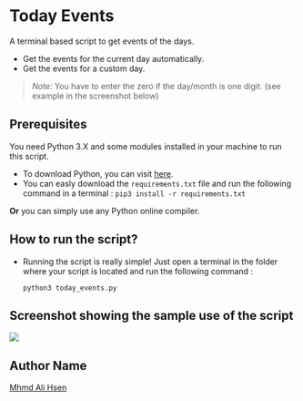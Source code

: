 # Today Events
A terminal based script to get events of the days.
* Get the events for the current day automatically.
* Get the events for a custom day.
> *Note:* You have to enter the zero if the day/month is one digit. (see example in the screenshot below)

## Prerequisites
You need Python 3.X and some modules installed in your machine to run this script.
* To download Python, you can visit [here](https://www.python.org/downloads/). 
* You can easly download the `requirements.txt` file and run the following command in a terminal :
  ```pip3 install -r requirements.txt```

**Or** you can simply use any Python online compiler.

## How to run the script?

* Running the script is really simple! Just open a terminal in the folder where your script is located and run the following command :

    ```
    python3 today_events.py
    ```  


## Screenshot showing the sample use of the script
![](screenshot.png)  

## Author Name
[Mhmd Ali Hsen](https://github.com/mhmdali102)